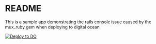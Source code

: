 # README

This is a sample app demonstrating the rails console issue caused by the mux_ruby gem when deploying to digital ocean

[![Deploy to DO](https://www.deploytodo.com/do-btn-blue.svg)](https://cloud.digitalocean.com/apps/new?repo=https://github.com/passageinc/mux_test/tree/master)